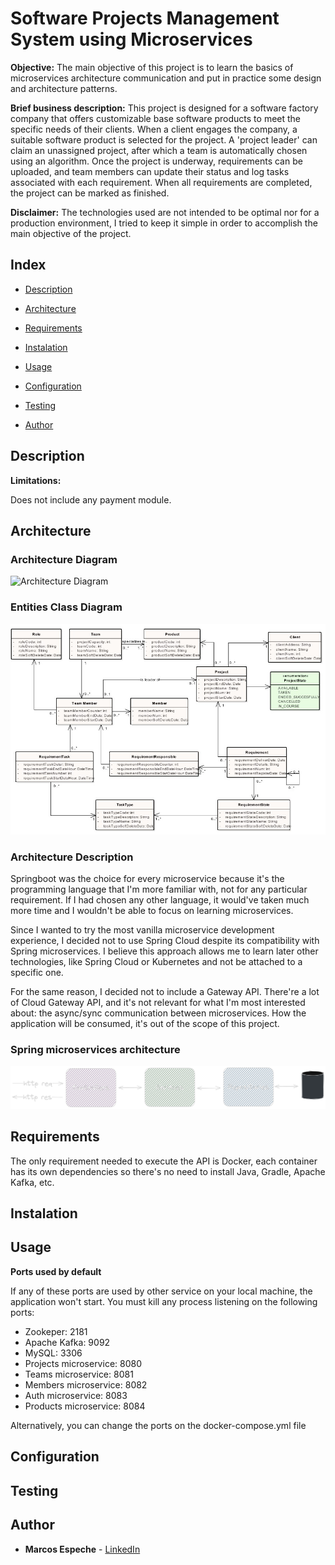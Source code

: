 # Software Projects Management System using Microservices

**Objective:** The main objective of this project is to learn the basics of microservices architecture communication and put in practice some design and architecture patterns. 

**Brief business description:** This project is designed for a software factory company that offers customizable base software products to meet the specific needs of their clients. When a client engages the company, a suitable software product is selected for the project. A 'project leader' can claim an unassigned project, after which a team is automatically chosen using an algorithm. Once the project is underway, requirements can be uploaded, and team members can update their status and log tasks associated with each requirement. When all requirements are completed, the project can be marked as finished.

**Disclaimer:** The technologies used are not intended to be optimal nor for a production environment, I tried to keep it simple in order to accomplish the main objective of the project.

## Index

-  [Description](#description)

-  [Architecture](#architecture)

-  [Requirements](#requirements)

-  [Instalation](#instalation)

-  [Usage](#usage)

-  [Configuration](#configuration)

-  [Testing](#testing)

-  [Author](#author)


## Description

**Limitations:**

Does not include any payment module.

## Architecture

### Architecture Diagram

![Architecture Diagram](./overall_architecture.png)

### Entities Class Diagram

![Entities Class Diagram](./class_diagram.jpg)

### Architecture Description

Springboot was the choice for every microservice because it's the programming language that I'm more familiar with, not for any particular requirement. If I had chosen any other language, it would've taken much more time and I wouldn't be able to focus on learning microservices.

Since I wanted to try the most vanilla microservice development experience, I decided not to use Spring Cloud despite its compatibility with Spring microservices. I believe this approach allows me to learn later other technologies, like Spring Cloud or Kubernetes and not be attached to a specific one.

For the same reason, I decided not to include a Gateway API. There're a lot of Cloud Gateway API, and it's not relevant for what I'm most interested about: the async/sync communication between microservices. How the application will be consumed, it's out of the scope of this project.

### Spring microservices architecture

![Spring Microservices Architecture](./spring_architecture.png)

## Requirements

The only requirement needed to execute the API is Docker, each container has its own dependencies so there's no need to install Java, Gradle, Apache Kafka, etc.


## Instalation



## Usage

**Ports used by default**

If any of these ports are used by other service on your local machine, the application won't start. You must kill any process listening on the following ports:

- Zookeper: 2181
- Apache Kafka: 9092
- MySQL: 3306
- Projects microservice: 8080
- Teams microservice: 8081
- Members microservice: 8082
- Auth microservice: 8083
- Products microservice: 8084

Alternatively, you can change the ports on the docker-compose.yml file

## Configuration



## Testing



## Author

- **Marcos Espeche** - [LinkedIn](http://www.linkedin.com/in/marcos-espeche-villalón-962821208)
